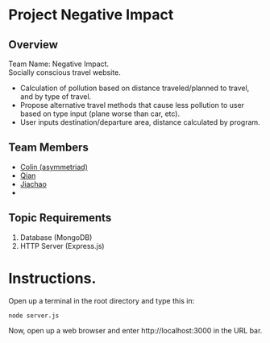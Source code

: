 # Project Negative Impact
## Overview
Team Name: Negative Impact. \
Socially conscious travel website.
* Calculation of pollution based on distance traveled/planned to travel, and by type of travel.
* Propose alternative travel methods that cause less pollution to user based on type input (plane worse than car, etc).
* User inputs destination/departure area, distance calculated by program.
## Team Members
* [Colin (asymmetriad)](team/colin.md)
* [Qian](team/qianwenhu.md)
* [Jiachao](team/Jiachao_Chen.md)
*
## Topic Requirements
1. Database (MongoDB)
2. HTTP Server (Express.js)

# Instructions.
Open up a terminal in the root directory and type this in:

```
node server.js
```

Now, open up a web browser and enter http://localhost:3000 in the URL bar.
